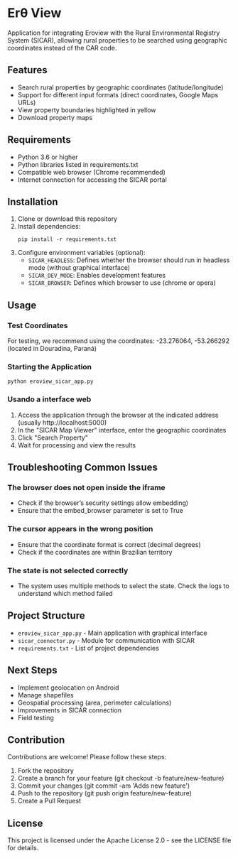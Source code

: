 # Erθ View

Application for integrating Eroview with the Rural Environmental Registry System (SICAR), allowing rural properties to be searched using geographic coordinates instead of the CAR code.

## Features

- Search rural properties by geographic coordinates (latitude/longitude)
- Support for different input formats (direct coordinates, Google Maps URLs)
- View property boundaries highlighted in yellow
- Download property maps

## Requirements

- Python 3.6 or higher
- Python libraries listed in requirements.txt
- Compatible web browser (Chrome recommended)
- Internet connection for accessing the SICAR portal

## Installation

1. Clone or download this repository
2. Install dependencies:
   ```
   pip install -r requirements.txt
   ```
3. Configure environment variables (optional):
   - `SICAR_HEADLESS`: Defines whether the browser should run in headless mode (without graphical interface)
   - `SICAR_DEV_MODE`: Enables development features
   - `SICAR_BROWSER`: Defines which browser to use (chrome or opera)

## Usage

### Test Coordinates
For testing, we recommend using the coordinates: -23.276064, -53.266292 (located in Douradina, Paraná)

### Starting the Application
```
python eroview_sicar_app.py
```

### Usando a interface web
1. Access the application through the browser at the indicated address (usually http://localhost:5000)
2. In the "SICAR Map Viewer" interface, enter the geographic coordinates
3. Click "Search Property"
4. Wait for processing and view the results

## Troubleshooting Common Issues

### The browser does not open inside the iframe
- Check if the browser’s security settings allow embedding)
- Ensure that the embed_browser parameter is set to True

### The cursor appears in the wrong position
- Ensure that the coordinate format is correct (decimal degrees)
- Check if the coordinates are within Brazilian territory

### The state is not selected correctly
- The system uses multiple methods to select the state. Check the logs to understand which method failed

## Project Structure

- `eroview_sicar_app.py` - Main application with graphical interface
- `sicar_connector.py` - Module for communication with SICAR
- `requirements.txt` - List of project dependencies

## Next Steps

- Implement geolocation on Android
- Manage shapefiles
- Geospatial processing (area, perimeter calculations)
- Improvements in SICAR connection
- Field testing

## Contribution

Contributions are welcome! Please follow these steps:
1. Fork the repository
2. Create a branch for your feature (git checkout -b feature/new-feature)
3. Commit your changes (git commit -am 'Adds new feature')
4. Push to the repository (git push origin feature/new-feature)
5. Create a Pull Request

## License

This project is licensed under the Apache License 2.0 - see the LICENSE file for details.
